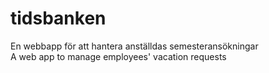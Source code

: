 # tidsbanken

En webbapp för att hantera anställdas semesteransökningar  
A web app to manage employees' vacation requests
